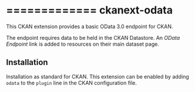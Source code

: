 =============
ckanext-odata
=============

This CKAN extension provides a basic OData 3.0 endpoint for CKAN.

The endpoint requires data to be held in the CKAN Datastore.
An _OData Endpoint_ link is added to resources on their main dataset page.

Installation
------------

Installation as standard for CKAN.
This extension can be enabled by adding `odata` to the `plugin` line
in the CKAN configuration file.
